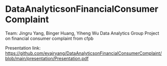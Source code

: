 # DataAnalyticsonFinancialConsumerComplaint

Team: Jingru Yang, Binger Huang, Yiheng Wu
Data Analytics Group Project on financial consumer complaint from cfpb

Presentation link: 
https://github.com/evajryang/DataAnalyticsonFinancialConsumerComplaint/blob/main/presentation/Presentation.pdf


